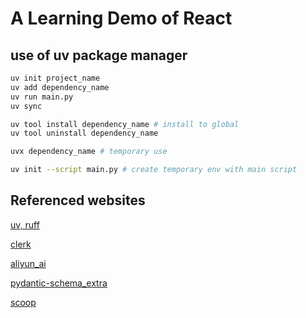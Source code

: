 # A Learning Demo of React

## use of uv package manager

```bash
uv init project_name
uv add dependency_name
uv run main.py
uv sync

uv tool install dependency_name # install to global
uv tool uninstall dependency_name

uvx dependency_name # temporary use

uv init --script main.py # create temporary env with main script
```

## Referenced websites

[uv, ruff](https://docs.astral.sh/)

[clerk](https://clerk.com/)

[aliyun_ai](https://help.aliyun.com/zh/model-studio/use-qwen-by-calling-api?spm=a2c4g.11186623.help-menu-2400256.d_2_1_0.6b6d592aqxts2M&scm=20140722.H_2712576._.OR_help-T_cn~zh-V_1)

[pydantic-schema_extra](https://fastapi.tiangolo.com/zh/tutorial/schema-extra-example/#pydantic-schema_extra)

[scoop](https://scoop.sh/)
